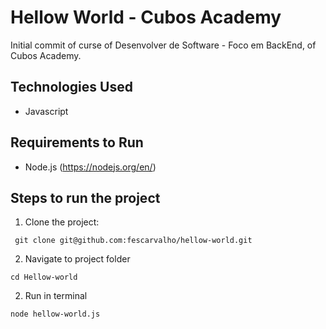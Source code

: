 # Hellow World - Cubos Academy

Initial commit of curse of Desenvolver de Software - Foco em BackEnd, of Cubos Academy.

## Technologies Used

- Javascript

## Requirements to Run

- Node.js (<https://nodejs.org/en/>)

## Steps to run the project

1. Clone the project:

```
 git clone git@github.com:fescarvalho/hellow-world.git
```

2. Navigate to project folder

```
cd Hellow-world
```

2. Run in terminal

```
node hellow-world.js
```
